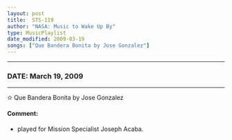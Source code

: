 ```yaml
---
layout: post
title:  STS-119
author: "NASA: Music to Wake Up By"
type: MusicPlaylist
date_modified: 2009-03-19
songs: ["Que Bandera Bonita by Jose Gonzalez"]
---
```


----
### DATE: March 19, 2009
----
✫ Que Bandera Bonita by Jose Gonzalez

#### Comment:
* played for Mission Specialist Joseph Acaba.



<br/>
<center>
	<a target="_blank"
	   href="https://twitter.com/intent/tweet?hashtags=Space,NASA,Playlist,NASAWakeupCalls,SpaceProgram&text={{ page.author}}, '{{ page.songs.first }}' {{ page.title }}, {{ page.date | date: '%B %d, %Y' }}. {{ site.url }}{{ page.url }} @nasawakeupcalls">
	   <i class="fab fa-twitter" alt="Tweet this page" style="font-size: 1.3em;"></i>
	</a>
	&nbsp; 	<i class="fas fa-user-astronaut" style="font-size: 1.5em;"></i> &nbsp;
    <a type="amzn" search="'Que Bandera Bonita by Jose Gonzalez'" category="popular music">
        <i class="fab fa-amazon" style="font-size: 1.3em;"></i>
    </a>
</center>
